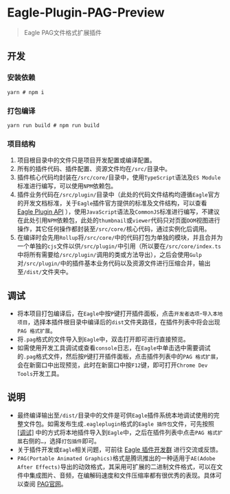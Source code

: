 # Eagle-Plugin-PAG-Preview
> Eagle PAG文件格式扩展插件

## 开发
### 安装依赖
```shell
yarn # npm i
```
### 打包编译
```shell
yarn run build # npm run build
```
### 项目结构
1. 项目根目录中的文件只是项目开发配置或编译配置。
2. 所有的插件代码、插件配置、资源文件均在`/src/`目录中。
3. 插件核心代码均封装在`/src/core/`目录中，使用`TypeScript`语法及`ES Module`标准进行编写，可以使用`NPM`依赖包。
4. 插件业务代码在`/src/plugin/`目录中（此处的代码文件结构均遵循`Eagle`官方的开发文档标准，关于`Eagle`插件官方提供的标准及文件结构，可以查看 [Eagle Plugin API](https://developer.eagle.cool/plugin-api/v/zh-cn/get-started/anatomy-of-an-extension) ），使用`JavaScript`语法及`CommonJS`标准进行编写，不建议在此处引用`NPM`依赖包，此处的`thumbnail`或`viewer`代码只对页面`DOM`视图进行操作，其它任何操作都封装至`/src/core/`核心代码，通过实例化后调用。
5. 在编译时会先用`Rollup`将`/src/core/`中的代码打包为单独的模块，并且合并为一个单独的`cjs`文件以供`/src/plugin/`中引用（所以要在`/src/core/index.ts`中将所有需要给`/src/plugin/`调用的类或方法导出），之后会使用`Gulp`对`/src/plugin/`中的插件基本业务代码以及资源文件进行压缩合并，输出至`/dist/`文件夹中。

## 调试
* 将本项目打包编译后，在`Eagle`中按`P`键打开插件面板，点击`开发者选项`-`导入本地项目`，选择本插件根目录中编译后的`dist`文件夹路径，在插件列表中将会出现`PAG 格式扩展`。
* 将`.pag`格式的文件导入到`Eagle`中，双击打开即可进行直接预览。
* 如需使用开发工具调试或查看`console`日志，在`Eagle`中单击选中需要调试的`.pag`格式文件，然后按`P`键打开插件面板，点击插件列表中的`PAG 格式扩展`，会在新窗口中出现预览，此时在新窗口中按`F12`键，即可打开`Chrome Dev Tools`开发工具。

## 说明
* 最终编译输出至`/dist/`目录中的文件是可供`Eagle`插件系统本地调试使用的完整文件包。如需发布生成`.eagleplugin`格式的`Eagle 插件包`文件，可先按照 [[调试]](#调试) 中的方式将本地插件导入到`Eagle`中，之后在插件列表中点击`PAG 格式扩展`右侧的`…`，选择`打包插件`即可。
* 关于插件开发或`Eagle`相关问题，可前往 [Eagle 插件开发群](https://discord.gg/eGFYpRx7x4) 进行交流或反馈。
* `PAG(Portable Animated Graphics)`格式是腾讯推出的一种适用于`AE(Adobe After Effects)`导出的动效格式，其采用可扩展的二进制文件格式，可以在文件中集成图片、音频，在编解码速度和文件压缩率都有很优秀的表现。具体可以查阅 [PAG官网](https://pag.art/)。

